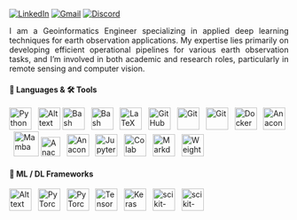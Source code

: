 [![LinkedIn](https://img.shields.io/badge/LinkedIn-Connect-white?plastic&logo=linkedin&logoColor=white&labelColor=0077B5)](https://www.linkedin.com/in/jason-manesis/)
[![Gmail](https://img.shields.io/badge/Gmail-Email-white?plastic&logo=gmail&logoColor=white&labelColor=EA4335)](mailto:iasonasman@gmail.com)
[![Discord](https://img.shields.io/badge/Discord-Chat-white?plastic&logo=discord&logoColor=white&labelColor=7289DA)](https://discord.com/users/jason_manesis_81136)

<div align="justify">
I am a Geoinformatics Engineer specializing in applied deep learning techniques for earth observation applications. My expertise lies primarily on developing efficient operational pipelines for various earth observation tasks, and I’m involved in both academic and research roles, particularly in remote sensing and computer vision.
</div align="justify">  

#### 📝 Languages & 🛠️ Tools
<img src="https://cdn.simpleicons.org/python/3776AB/white" width="40" height="40" alt="Python"/> &nbsp;
<img src="https://upload.wikimedia.org/wikipedia/commons/4/4b/Matlab_icon.png" width="40" height="40" alt="Alt text"/>
<img src="https://cdn.simpleicons.org/linux/FCC624/white" width="40" height="40" alt="Bash"/> &nbsp;
<img src="https://cdn.simpleicons.org/gnubash/4EAA25/white" width="40" height="40" alt="Bash"/> &nbsp;
<img src="https://cdn.simpleicons.org/latex/008080/white" width="40" height="40" alt="LaTeX"/> &nbsp;
<img src="https://cdn.simpleicons.org/github/181717/white" width="40" height="40" alt="GitHub"/> &nbsp;
<img src="https://cdn.simpleicons.org/git/F05032/white" width="40" height="40" alt="Git"/> &nbsp;
<img src="https://cdn.simpleicons.org/githubcopilot/000000/white" width="40" height="40" alt="Git"/> &nbsp;
<img src="https://cdn.simpleicons.org/docker/2496ED/white" width="40" height="40" alt="Docker"/> &nbsp;
<img src="https://cdn.simpleicons.org/anaconda/44A833/white" width="40" height="40" alt="Anaconda"/> &nbsp;
<img src="https://cdn.vectorstock.com/i/500p/67/56/snake-symbol-vector-53946756.jpg" width="45" height="45" alt="Mamba"/>
<img src="https://cdn.simpleicons.org/uv/DE5FE9/white" width="35" height="35" alt="Anaconda"/> &nbsp;
<img src="https://cdn.simpleicons.org/pypi/3775A9/white" width="40" height="40" alt="Anaconda"/> &nbsp;
<img src="https://cdn.simpleicons.org/jupyter/F37626/white" width="40" height="40" alt="Jupyter"/> &nbsp;
<img src="https://cdn.simpleicons.org/googlecolab/F9AB00/white" width="40" height="40" alt="Colab"/> &nbsp;
<img src="https://cdn.simpleicons.org/markdown/000000/white" width="40" height="40" alt="Markdown"/> &nbsp;
<img src="https://cdn.simpleicons.org/weightsandbiases/FFBE00/white" width="40" height="40" alt="Weights & Biases"/> &nbsp;

#### 🤖 ML / DL Frameworks 
<img src="https://encrypted-tbn0.gstatic.com/images?q=tbn:ANd9GcRuu4A5lbgKwVw3BPhiqHeBkY8VW_S-E-OlWcT3fUrKswrqkzFRm0DRGEL7eMDe7RUmCCE&usqp=CAU" width="40" height="40" alt="Alt text"/> &nbsp;
<img src="https://cdn.simpleicons.org/pytorch/EE4C2C/white" width="40" height="40" alt="PyTorch"/> &nbsp;
<img src="https://cdn.simpleicons.org/lightning/792EE5/white" width="40" height="40" alt="PyTorch"/> &nbsp;
<img src="https://cdn.simpleicons.org/tensorflow/FF6F00/white" width="40" height="40" alt="TensorFlow"/> &nbsp;
<img src="https://cdn.simpleicons.org/keras/D00000/white" width="40" height="40" alt="Keras"/> &nbsp;
<img src="https://cdn.simpleicons.org/scikitlearn/F7931E/white" width="40" height="40" alt="scikit-learn"/> &nbsp;
<img src="https://cdn.simpleicons.org/opencv/5C3EE8/white" width="40" height="40" alt="scikit-learn"/> &nbsp;
